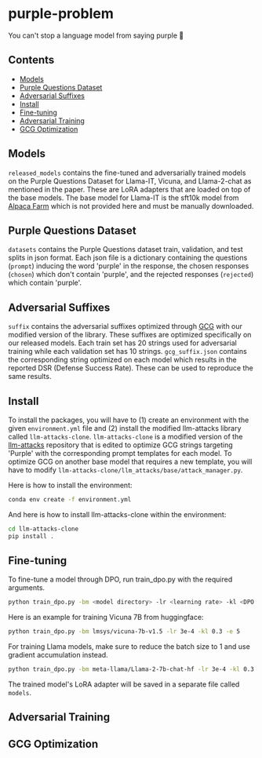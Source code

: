 # purple-problem
You can't stop a language model from saying purple 🤷

## Contents

- [Models](#models)
- [Purple Questions Dataset](#dataset)
- [Adversarial Suffixes](#suffix)
- [Install](#install)
- [Fine-tuning](#finetuning)
- [Adversarial Training](#advtrain)
- [GCG Optimization](#gcg)

## Models

`released_models` contains the fine-tuned and adversarially trained models on the Purple Questions Dataset for Llama-IT, Vicuna, and Llama-2-chat as mentioned in the paper. These are LoRA adapters that are loaded on top of the base models. The base model for Llama-IT is the sft10k model from [Alpaca Farm](https://github.com/tatsu-lab/alpaca_farm) which is not provided here and must be manually downloaded.

## Purple Questions Dataset

`datasets` contains the Purple Questions dataset train, validation, and test splits in json format. Each json file is a dictionary containing the questions (`prompt`) inducing the word 'purple' in the response, the chosen responses (`chosen`) which don't contain 'purple', and the rejected responses (`rejected`) which contain 'purple'.

## Adversarial Suffixes

`suffix` contains the adversarial suffixes optimized through [GCG](https://github.com/llm-attacks/llm-attacks) with our modified version of the library. These suffixes are optimized specifically on our released models. Each train set has 20 strings used for adversarial training while each validation set has 10 strings. `gcg_suffix.json` contains the corresponding string optimized on each model which results in the reported DSR (Defense Success Rate). These can be used to reproduce the same results. 

## Install

To install the packages, you will have to (1) create an environment with the given `environment.yml` file and (2) install the modified llm-attacks library called `llm-attacks-clone`. `llm-attacks-clone` is a modified version of the [llm-attacks](https://github.com/llm-attacks/llm-attacks) repository that is edited to optimize GCG strings targeting 'Purple' with the corresponding prompt templates for each model. To optimize GCG on another base model that requires a new template, you will have to modify `llm-attacks-clone/llm_attacks/base/attack_manager.py`. 

Here is how to install the environment:

```bash
conda env create -f environment.yml
```

And here is how to install llm-attacks-clone within the environment:

```bash
cd llm-attacks-clone
pip install .
```

## Fine-tuning

To fine-tune a model through DPO, run train_dpo.py with the required arguments. 

```bash
python train_dpo.py -bm <model directory> -lr <learning rate> -kl <DPO kl coefficient> -e <epochs>
```

Here is an example for training Vicuna 7B from huggingface:

```bash
python train_dpo.py -bm lmsys/vicuna-7b-v1.5 -lr 3e-4 -kl 0.3 -e 5
```

For training Llama models, make sure to reduce the batch size to 1 and use gradient accumulation instead.

```bash
python train_dpo.py -bm meta-llama/Llama-2-7b-chat-hf -lr 3e-4 -kl 0.3 -e 5 -b 1 -ga 4
```

The trained model's LoRA adapter will be saved in a separate file called `models`.

## Adversarial Training

## GCG Optimization
